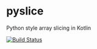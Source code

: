# pyslice

Python style array slicing in Kotlin

[![Build Status](https://travis-ci.org/PravSonawane/pyslice.svg?branch=master)](https://travis-ci.org/PravSonawane/pyslice)
